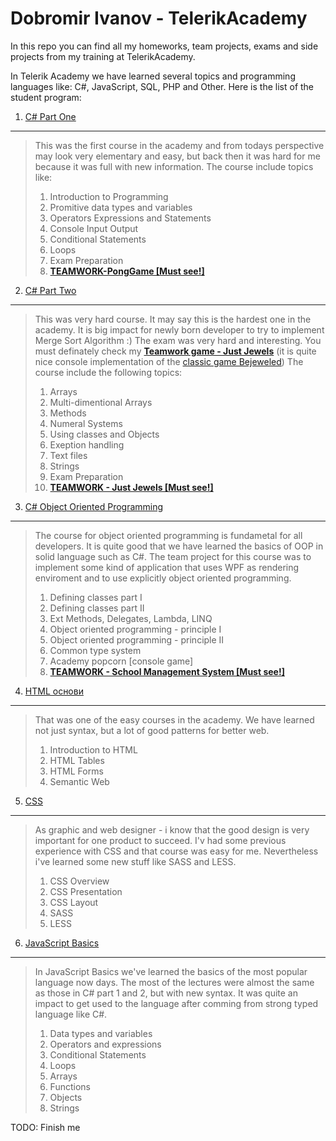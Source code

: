 Dobromir Ivanov - TelerikAcademy
============

In this repo you can find all my homeworks, team projects, exams and side projects from my training at TelerikAcademy.

In Telerik Academy we have learned several topics and programming languages like: C#, JavaScript, SQL, PHP and Other. Here is the list of the student program:

1. [C# Part One](/CSharpPartOne/)
------------
> This was the first course in the academy and from todays perspective may look very elementary and easy, but back then it was hard for me because it was full with new information. The course include topics like:
> 
> 1. Introduction to Programming
> 2. Promitive data types and variables
> 3. Operators Expressions and Statements
> 4. Console Input Output
> 5. Conditional Statements
> 6. Loops
> 7. Exam Preparation
> 8. __[TEAMWORK-PongGame [Must see!]](/CSharpPartOne/08-TEAMWORK-PongGame/)__

2. [C# Part Two](/CSharpPartTwo/)
------------
> This was very hard course. It may say this is the hardest one in the academy. It is big impact for newly born developer to try to implement Merge Sort Algorithm :) The exam was very hard and interesting. You must definately check my __[Teamwork game - Just Jewels](/CSharpPartTwo/10-TEAMWORK-Just-Jewels/)__ (it is quite nice console implementation of the [classic game Bejeweled](http://en.wikipedia.org/wiki/Bejeweled)) The course include the following topics:
> 
> 1. Arrays
> 2. Multi-dimentional Arrays
> 3. Methods
> 4. Numeral Systems
> 5. Using classes and Objects
> 6. Exeption handling
> 7. Text files
> 8. Strings
> 9. Exam Preparation
> 10. __[TEAMWORK - Just Jewels [Must see!]](/CSharpPartTwo/10-TEAMWORK-Just-Jewels/)__

3. [C# Object Oriented Programming](/OOP/)
------------
> The course for object oriented programming is fundametal for all developers. It is quite good that we have learned the basics of OOP in solid language such as C#. The team project for this course was to implement some kind of application that uses WPF as rendering enviroment and to use explicitly object oriented programming.
> 
> 1. Defining classes part I
> 2. Defining classes part II
> 3. Ext Methods, Delegates, Lambda, LINQ
> 4. Object oriented programming - principle I
> 5. Object oriented programming - principle II
> 6. Common type system
> 7. Academy popcorn [console game]
> 8. __[TEAMWORK - School Management System [Must see!]](/OOP/08-TEAMWORK-SchoolManagementSystem/)__


4. [HTML основи](/HTML/)
------------
> That was one of the easy courses in the academy. We have learned not just syntax, but a lot of good patterns for better web.
> 
> 1. Introduction to HTML
> 2. HTML Tables
> 3. HTML Forms
> 4. Semantic Web

5. [CSS](/CSS/)
------------
> As graphic and web designer - i know that the good design is very important for one product to succeed. I'v had some previous experience with CSS and that course was easy for me. Nevertheless i've learned some new stuff like SASS and LESS.
> 
> 1. CSS Overview
> 2. CSS Presentation
> 3. CSS Layout
> 4. SASS
> 5. LESS

6. [JavaScript Basics](/Javascript/)
------------
> In JavaScript Basics we've learned the basics of the most popular language now days. The most of the lectures were almost the same as those in C# part 1 and 2, but with new syntax. It was quite an impact to get used to the language after comming from strong typed language like C#.
> 
> 1. Data types and variables
> 2. Operators and expressions
> 3. Conditional Statements
> 4. Loops
> 5. Arrays
> 6. Functions
> 7. Objects
> 8. Strings


TODO: Finish me

